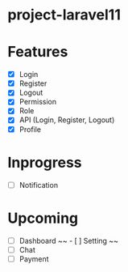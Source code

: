 # project-laravel11

# Features
- [x] Login
- [x] Register
- [x] Logout
- [x] Permission
- [x] Role
- [x] API (Login, Register, Logout)
- [x] Profile

# Inprogress
- [ ] Notification


# Upcoming
- [ ] Dashboard
~~ - [ ] Setting ~~
- [ ] Chat
- [ ] Payment
